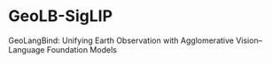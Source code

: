 # GeoLB-SigLIP
GeoLangBind: Unifying Earth Observation with Agglomerative Vision–Language Foundation Models
